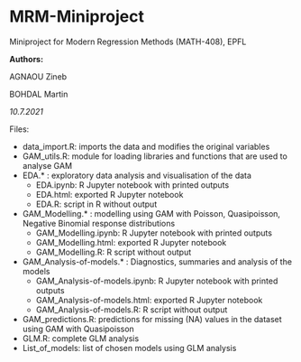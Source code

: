 # MRM-Miniproject

Miniproject for Modern Regression Methods (MATH-408), EPFL

**Authors:**

AGNAOU Zineb

BOHDAL Martin

*10.7.2021*

Files:
- data_import.R: imports the data and modifies the original variables
- GAM_utils.R: module for loading libraries and functions that are used to analyse GAM
- EDA.* : exploratory data analysis and visualisation of the data
  -   EDA.ipynb: R Jupyter notebook with printed outputs
  -   EDA.html: exported R Jupyter notebook
  -   EDA.R: script in R without output
- GAM_Modelling.* : modelling using GAM with Poisson, Quasipoisson, Negative Binomial response distributions
  -   GAM_Modelling.ipynb: R Jupyter notebook with printed outputs
  -   GAM_Modelling.html: exported R Jupyter notebook
  -   GAM_Modelling.R: R script without output
- GAM_Analysis-of-models.* : Diagnostics, summaries and analysis of the models
  -   GAM_Analysis-of-models.ipynb: R Jupyter notebook with printed outputs
  -   GAM_Analysis-of-models.html: exported R Jupyter notebook
  -   GAM_Analysis-of-models.R: R script without output
- GAM_predictions.R: predictions for missing (NA) values in the dataset using GAM with Quasipoisson
- GLM.R: complete GLM analysis
- List_of_models: list of chosen models using GLM analysis
